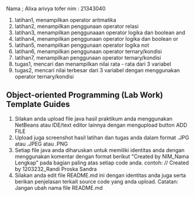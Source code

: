 Nama ; Alixa arivya tofer nim : 21343040

1. latihan1, menampilkan operator aritmatika
2. latihan2, menampilkan penggunaan operator relasi
3. latihan3, menampilkan penggunaaan operator logika dan boolean and
4. latihan4, menampilkan penggunaan operator logika dan boolean or
5. latihan5, menampilkan penggunaan operator logika not
6. latihan6, menampilkan penggunaan operator ternary/kondisi
7. latihan7, menampilkan penggunaan operator ternary/kondisi
8. tugas1, mencari dan menampilkan nilai rata - rata dari 3 variabel
9. tugas2, mencari nilai terbesar dari 3 variabel dengan menggunakan operator ternary/kondisi


## Object-oriented Programming (Lab Work) Template Guides
1. Silakan anda upload file java hasil praktikum anda menggunakan NetBeans atau IDE/text editor lainnya dengan mengupload button ADD FILE
2. Upload juga screenshot hasil latihan dan tugas anda dalam format .JPG atau .JPEG atau .PNG
3. Setiap file java anda diharuskan untuk memiliki identitas anda dengan menggunakan komentar dengan format berikut "Created by NIM_Nama Lengkap" pada bagian paling atas setiap code anda. contoh: // Created by 1203232_Randi Proska Sandra
4. Silakan anda edit file README.md ini dengan identitas anda juga serta berikan penjelasan terkait source code yang anda upload. Catatan: Jangan ubah nama file README.md
